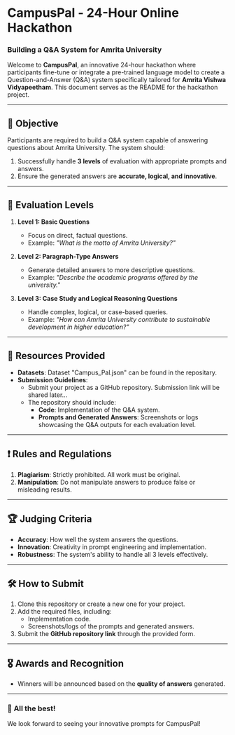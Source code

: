 # CampusPal - 24-Hour Online Hackathon  
### Building a Q&A System for Amrita University  

Welcome to **CampusPal**, an innovative 24-hour hackathon where participants fine-tune or integrate a pre-trained language model to create a Question-and-Answer (Q&A) system specifically tailored for **Amrita Vishwa Vidyapeetham**. This document serves as the README for the hackathon project.

---

## 🎯 **Objective**
Participants are required to build a Q&A system capable of answering questions about Amrita University. The system should:  
1. Successfully handle **3 levels** of evaluation with appropriate prompts and answers.  
2. Ensure the generated answers are **accurate, logical, and innovative**.  

---

## 🔢 **Evaluation Levels**
1. **Level 1: Basic Questions**  
   - Focus on direct, factual questions.  
   - Example: *"What is the motto of Amrita University?"*  

2. **Level 2: Paragraph-Type Answers**  
   - Generate detailed answers to more descriptive questions.  
   - Example: *"Describe the academic programs offered by the university."*  

3. **Level 3: Case Study and Logical Reasoning Questions**  
   - Handle complex, logical, or case-based queries.  
   - Example: *"How can Amrita University contribute to sustainable development in higher education?"*  

---

## 📂 **Resources Provided**
- **Datasets**: Dataset "Campus_Pal.json" can be found in the repositary. 
- **Submission Guidelines**:  
  - Submit your project as a GitHub repository. Submission link will be shared later...  
  - The repository should include:  
    - **Code**: Implementation of the Q&A system.  
    - **Prompts and Generated Answers**: Screenshots or logs showcasing the Q&A outputs for each evaluation level.

---

## ❗ **Rules and Regulations**
1. **Plagiarism**: Strictly prohibited. All work must be original.  
2. **Manipulation**: Do not manipulate answers to produce false or misleading results.  

---

## 🏆 **Judging Criteria**
- **Accuracy**: How well the system answers the questions.  
- **Innovation**: Creativity in prompt engineering and implementation.  
- **Robustness**: The system's ability to handle all 3 levels effectively.  

---

## 🛠️ **How to Submit**
1. Clone this repository or create a new one for your project.  
2. Add the required files, including:  
   - Implementation code.  
   - Screenshots/logs of the prompts and generated answers.  
3. Submit the **GitHub repository link** through the provided form.  

---

## 🎖️ **Awards and Recognition** 
- Winners will be announced based on the **quality of answers** generated.  

---

### 🚀 **All the best!**  
We look forward to seeing your innovative prompts for CampusPal!   
